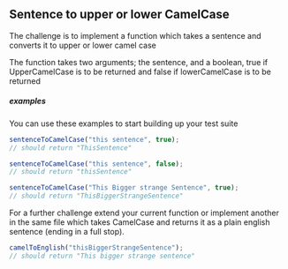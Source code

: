 ## Sentence to upper or lower CamelCase

The challenge is to implement a function which takes a sentence and converts it to upper or lower camel case

The function takes two arguments; the sentence, and a boolean, true if UpperCamelCase is to be returned and false if lowerCamelCase is to be returned

##### examples

You can use these examples to start building up your test suite

```javascript
sentenceToCamelCase("this sentence", true);
// should return "ThisSentence"
```

```javascript
sentenceToCamelCase("this sentence", false);
// should return "thisSentence"
```

```javascript
sentenceToCamelCase("This Bigger strange Sentence", true);
// should return "ThisBiggerStrangeSentence"
```

For a further challenge extend your current function or implement another in the same file which takes CamelCase and returns it as a plain english sentence (ending in a full stop).

```javascript
camelToEnglish("thisBiggerStrangeSentence");
// should return "This bigger strange sentence"
```

